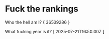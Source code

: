 # Fuck the rankings

Who the hell am I?
{ 36539286 }

What fucking year is it?
[ 2025-07-21T16:50:00Z ]
